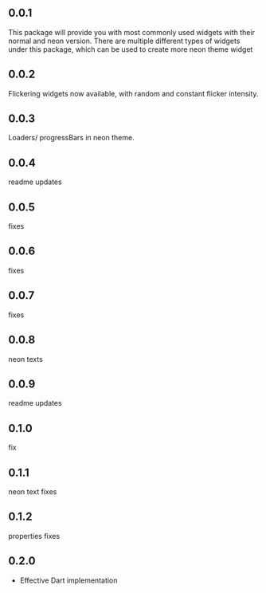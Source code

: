 ## 0.0.1

This package will provide you with most commonly used widgets with their normal and neon version.
There are multiple different types of widgets under this package, which can be used to create more
neon theme widget

## 0.0.2

Flickering widgets now available, with random and constant flicker intensity.

## 0.0.3

Loaders/ progressBars in neon theme.

## 0.0.4

readme updates

## 0.0.5

fixes

## 0.0.6

fixes

## 0.0.7

fixes

## 0.0.8

neon texts

## 0.0.9

readme updates

## 0.1.0

fix

## 0.1.1

neon text fixes

## 0.1.2

properties fixes

## 0.2.0
- Effective Dart implementation
